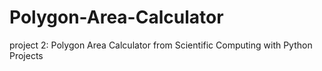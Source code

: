 # Polygon-Area-Calculator
 project 2: Polygon Area Calculator from Scientific Computing with Python Projects 
